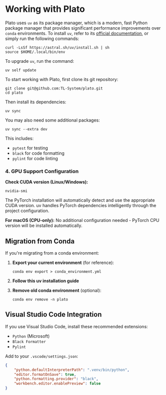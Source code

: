 # Working with Plato

Plato uses `uv` as its package manager, which is a modern, fast Python package manager that provides significant performance improvements over `conda` environments. To install `uv`, refer to its [official documentation](https://docs.astral.sh/uv/getting-started/installation/), or simply run the following commands:

```shell
curl -LsSf https://astral.sh/uv/install.sh | sh
source $HOME/.local/bin/env
```

To upgrade `uv`, run the command:

```
uv self update
```

To start working with Plato, first clone its git repository:

```shell
git clone git@github.com:TL-System/plato.git
cd plato
```

Then install its dependencies:

```shell
uv sync
```

You may also need some additional packages:

```shell
uv sync --extra dev
```

This includes:
- `pytest` for testing
- `black` for code formatting
- `pylint` for code linting


### 4. GPU Support Configuration

**Check CUDA version (Linux/Windows):**
```shell
nvidia-smi
```

The PyTorch installation will automatically detect and use the appropriate CUDA version. uv handles PyTorch dependencies intelligently through the project configuration.

**For macOS (CPU-only):**
No additional configuration needed - PyTorch CPU version will be installed automatically.



## Migration from Conda

If you're migrating from a conda environment:

1. **Export your current environment** (for reference):
   ```shell
   conda env export > conda_environment.yml
   ```

2. **Follow this uv installation guide**

3. **Remove old conda environment** (optional):
   ```shell
   conda env remove -n plato
   ```


## Visual Studio Code Integration

If you use Visual Studio Code, install these recommended extensions:
- `Python` (Microsoft)
- `Black Formatter`
- `Pylint`

Add to your `.vscode/settings.json`:
```json
{
    "python.defaultInterpreterPath": ".venv/bin/python",
    "editor.formatOnSave": true,
    "python.formatting.provider": "black",
    "workbench.editor.enablePreview": false
}
```
